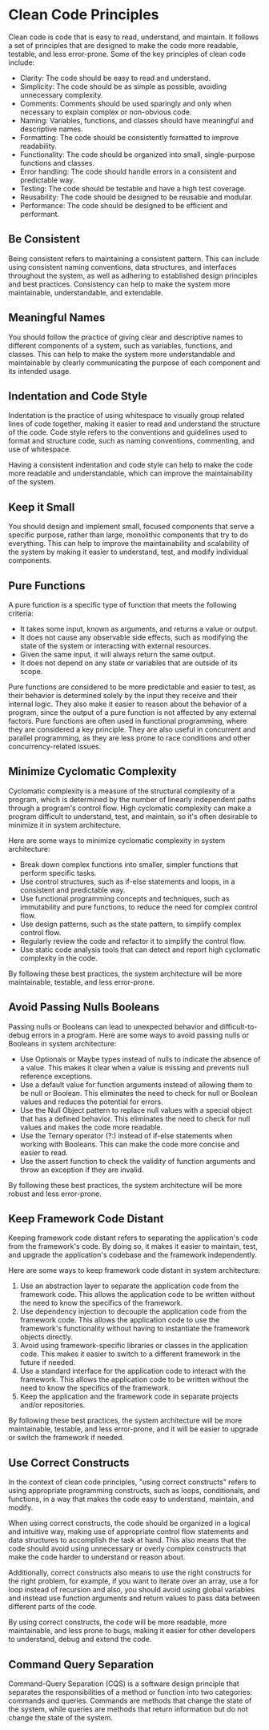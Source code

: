 
# Clean Code Principles
Clean code is code that is easy to read, understand, and maintain. It follows a set of principles that are designed to make the code more readable, testable, and less error-prone. Some of the key principles of clean code include:
- Clarity: The code should be easy to read and understand.
- Simplicity: The code should be as simple as possible, avoiding unnecessary complexity.
- Comments: Comments should be used sparingly and only when necessary to explain complex or non-obvious code.
-  Naming: Variables, functions, and classes should have meaningful and descriptive names.
- Formatting: The code should be consistently formatted to improve readability.
- Functionality: The code should be organized into small, single-purpose functions and classes.
- Error handling: The code should handle errors in a consistent and predictable way.
- Testing: The code should be testable and have a high test coverage.
- Reusability: The code should be designed to be reusable and modular.
- Performance: The code should be designed to be efficient and performant.
## Be Consistent
Being consistent refers to maintaining a consistent pattern. This can include using consistent naming conventions, data structures, and interfaces throughout the system, as well as adhering to established design principles and best practices. Consistency can help to make the system more maintainable, understandable, and extendable.
## Meaningful Names
You should follow the practice of giving clear and descriptive names to different components of a system, such as variables, functions, and classes. This can help to make the system more understandable and maintainable by clearly communicating the purpose of each component and its intended usage. 
## Indentation and Code Style
Indentation is the practice of using whitespace to visually group related lines of code together, making it easier to read and understand the structure of the code. Code style refers to the conventions and guidelines used to format and structure code, such as naming conventions, commenting, and use of whitespace.

Having a consistent indentation and code style can help to make the code more readable and understandable, which can improve the maintainability of the system.
## Keep it Small
You should design and implement small, focused components that serve a specific purpose, rather than large, monolithic components that try to do everything. This can help to improve the maintainability and scalability of the system by making it easier to understand, test, and modify individual components.
## Pure Functions
A pure function is a specific type of function that meets the following criteria:
- It takes some input, known as arguments, and returns a value or output.
- It does not cause any observable side effects, such as modifying the state of the system or interacting with external resources.
- Given the same input, it will always return the same output.
- It does not depend on any state or variables that are outside of its scope.

Pure functions are considered to be more predictable and easier to test, as their behavior is determined solely by the input they receive and their internal logic. They also make it easier to reason about the behavior of a program, since the output of a pure function is not affected by any external factors. Pure functions are often used in functional programming, where they are considered a key principle. They are also useful in concurrent and parallel programming, as they are less prone to race conditions and other concurrency-related issues.
## Minimize Cyclomatic Complexity
Cyclomatic complexity is a measure of the structural complexity of a program, which is determined by the number of linearly independent paths through a program's control flow. High cyclomatic complexity can make a program difficult to understand, test, and maintain, so it's often desirable to minimize it in system architecture.

Here are some ways to minimize cyclomatic complexity in system architecture:
- Break down complex functions into smaller, simpler functions that perform specific tasks.
- Use control structures, such as if-else statements and loops, in a consistent and predictable way.
- Use functional programming concepts and techniques, such as immutability and pure functions, to reduce the need for complex control flow.
- Use design patterns, such as the state pattern, to simplify complex control flow.
- Regularly review the code and refactor it to simplify the control flow.
- Use static code analysis tools that can detect and report high cyclomatic complexity in the code.

By following these best practices, the system architecture will be more maintainable, testable, and less error-prone.
## Avoid Passing Nulls Booleans
Passing nulls or Booleans can lead to unexpected behavior and difficult-to-debug errors in a program. Here are some ways to avoid passing nulls or Booleans in system architecture:
- Use Optionals or Maybe types instead of nulls to indicate the absence of a value. This makes it clear when a value is missing and prevents null reference exceptions.
- Use a default value for function arguments instead of allowing them to be null or Boolean. This eliminates the need to check for null or Boolean values and reduces the potential for errors.
- Use the Null Object pattern to replace null values with a special object that has a defined behavior. This eliminates the need to check for null values and makes the code more readable.
- Use the Ternary operator (?:) instead of if-else statements when working with Booleans. This can make the code more concise and easier to read.
- Use the assert function to check the validity of function arguments and throw an exception if they are invalid.

By following these best practices, the system architecture will be more robust and less error-prone.
## Keep Framework Code Distant
Keeping framework code distant refers to separating the application's code from the framework's code. By doing so, it makes it easier to maintain, test, and upgrade the application's codebase and the framework independently.

Here are some ways to keep framework code distant in system architecture:
1. Use an abstraction layer to separate the application code from the framework code. This allows the application code to be written without the need to know the specifics of the framework.
2. Use dependency injection to decouple the application code from the framework code. This allows the application code to use the framework's functionality without having to instantiate the framework objects directly.
3. Avoid using framework-specific libraries or classes in the application code. This makes it easier to switch to a different framework in the future if needed.
4. Use a standard interface for the application code to interact with the framework. This allows the application code to be written without the need to know the specifics of the framework.
5. Keep the application and the framework code in separate projects and/or repositories.


By following these best practices, the system architecture will be more maintainable, testable, and less error-prone, and it will be easier to upgrade or switch the framework if needed.
## Use Correct Constructs
In the context of clean code principles, "using correct constructs" refers to using appropriate programming constructs, such as loops, conditionals, and functions, in a way that makes the code easy to understand, maintain, and modify.

When using correct constructs, the code should be organized in a logical and intuitive way, making use of appropriate control flow statements and data structures to accomplish the task at hand. This also means that the code should avoid using unnecessary or overly complex constructs that make the code harder to understand or reason about.

Additionally, correct constructs also means to use the right constructs for the right problem, for example, if you want to iterate over an array, use a for loop instead of recursion and also, you should avoid using global variables and instead use function arguments and return values to pass data between different parts of the code.

By using correct constructs, the code will be more readable, more maintainable, and less prone to bugs, making it easier for other developers to understand, debug and extend the code.
## Command Query Separation
Command-Query Separation (CQS) is a software design principle that separates the responsibilities of a method or function into two categories: commands and queries. Commands are methods that change the state of the system, while queries are methods that return information but do not change the state of the system.
